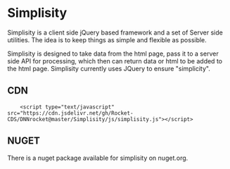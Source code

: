 # Simplisity

Simplisity is a client side jQuery based framework and a set of Server side utilities. The idea is to keep things as simple and flexible as possible.  

Simplisity is designed to take data from the html page, pass it to a server side API for processing, which then can return data or html to be added to the html page. Simplisity currently uses JQuery to ensure "simplicity".  

## CDN
```
    <script type="text/javascript" src="https://cdn.jsdelivr.net/gh/Rocket-CDS/DNNrocket@master/Simplisity/js/simplisity.js"></script>
```

## NUGET

There is a nuget package available for simplisity on nuget.org.
